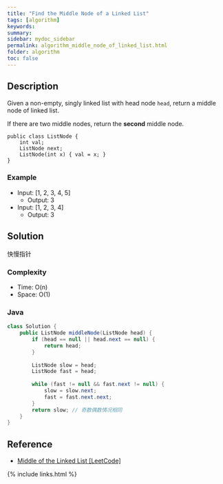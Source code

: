 ```yaml
---
title: "Find the Middle Node of a Linked List"
tags: [algorithm]
keywords:
summary:
sidebar: mydoc_sidebar
permalink: algorithm_middle_node_of_linked_list.html
folder: algorithm
toc: false
---
```


## Description
Given a non-empty, singly linked list with head node `head`, return a middle node of linked list.

If there are two middle nodes, return the **second** middle node.

```
public class ListNode {
    int val;
    ListNode next;
    ListNode(int x) { val = x; }
}
```

### Example
* Input: [1, 2, 3, 4, 5]
  * Output: 3
* Input: [1, 2, 3, 4]
  * Output: 3

## Solution
快慢指针

### Complexity
* Time: O(n)
* Space: O(1)

### Java
```java
class Solution {
    public ListNode middleNode(ListNode head) {
        if (head == null || head.next == null) {
            return head;
        }
        
        ListNode slow = head;
        ListNode fast = head;
        
        while (fast != null && fast.next != null) {
            slow = slow.next;
            fast = fast.next.next;
        }
        return slow; // 奇数偶数情况相同
    }
}
```

## Reference
* [Middle of the Linked List [LeetCode]](https://leetcode.com/problems/middle-of-the-linked-list/description/)

{% include links.html %}
